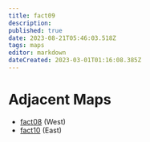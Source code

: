 ```yaml
---
title: fact09
description: 
published: true
date: 2023-08-21T05:46:03.518Z
tags: maps
editor: markdown
dateCreated: 2023-03-01T01:16:08.385Z
---
```


# Adjacent Maps
 * [fact08](/maps/fact08) (West)
 * [fact10](/maps/fact10) (East)
